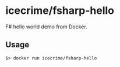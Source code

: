 icecrime/fsharp-hello
=====================

F# hello world demo from Docker.

Usage
-----

    $> docker run icecrime/fsharp-hello

